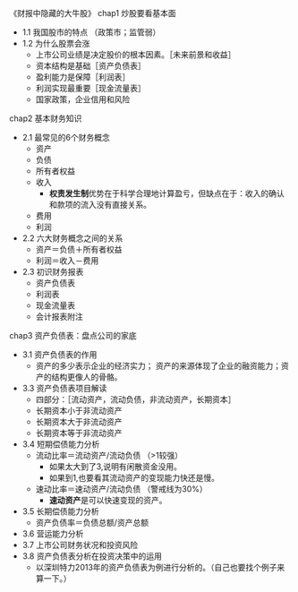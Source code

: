 《财报中隐藏的大牛股》
chap1 炒股要看基本面

+ 1.1 我国股市的特点 （政策市；监管弱）
+ 1.2 为什么股票会涨
	+ 上市公司业绩是决定股价的根本因素。［未来前景和收益］
	+ 资本结构是基础［资产负债表］
	+ 盈利能力是保障［利润表］
	+ 利润实现最重要［现金流量表］
	+ 国家政策，企业信用和风险

	
chap2 基本财务知识

+ 2.1 最常见的6个财务概念
	+ 资产
	+ 负债
	+ 所有者权益
	+ 收入
		+ **权责发生制**优势在于科学合理地计算盈亏，但缺点在于：收入的确认和款项的流入没有直接关系。	
	+ 费用
	+ 利润
+ 2.2 六大财务概念之间的关系
	+ 资产＝负债＋所有者权益
	+ 利润＝收入－费用
+  2.3 初识财务报表
	+ 资产负债表
	+ 利润表
	+ 现金流量表
	+ 会计报表附注   

	
chap3 资产负债表：盘点公司的家底

+ 3.1 资产负债表的作用
	+ 资产的多少表示企业的经济实力； 资产的来源体现了企业的融资能力；资产的结构更像人的骨骼。	
+ 3.3 资产负债表项目解读
	+  四部分：［流动资产，流动负债，非流动资产，长期资本］ 
	+  长期资本小于非流动资产
	+  长期资本大于非流动资产
	+  长期资本等于非流动资产	
+ 3.4 短期偿债能力分析
	+ 流动比率＝流动资产/流动负债 （>1较强）
		+ 如果太大到了3,说明有闲散资金没用。
		+ 如果到1,也要看其流动资产的变现能力快还是慢。
	+ 速动比率＝速动资产/流动负债 （警戒线为30%）
		+ **速动资产**是可以快速变现的资产。  
+ 3.5 长期偿债能力分析
	+ 资产负债率＝负债总额/资产总额
+ 3.6 营运能力分析
+ 3.7 上市公司财务状况和投资风险
+ 3.8 资产负债表分析在投资决策中的运用	
	+ 以深圳特力2013年的资产负债表为例进行分析的。（自己也要找个例子来算一下。）